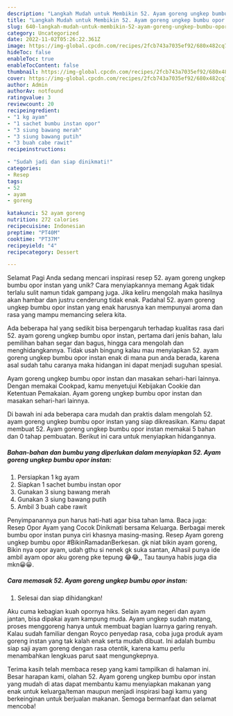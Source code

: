 ```yaml
---
description: "Langkah Mudah untuk Membikin 52. Ayam goreng ungkep bumbu opor instan yang Enak, Lezat"
title: "Langkah Mudah untuk Membikin 52. Ayam goreng ungkep bumbu opor instan yang Enak, Lezat"
slug: 640-langkah-mudah-untuk-membikin-52-ayam-goreng-ungkep-bumbu-opor-instan-yang-enak-lezat
category: Uncategorized
date: 2022-11-02T05:26:22.361Z
image: https://img-global.cpcdn.com/recipes/2fcb743a7035ef92/680x482cq70/52-ayam-goreng-ungkep-bumbu-opor-instan-foto-resep-utama.jpg
hideToc: false
enableToc: true
enableTocContent: false
thumbnail: https://img-global.cpcdn.com/recipes/2fcb743a7035ef92/680x482cq70/52-ayam-goreng-ungkep-bumbu-opor-instan-foto-resep-utama.jpg
cover: https://img-global.cpcdn.com/recipes/2fcb743a7035ef92/680x482cq70/52-ayam-goreng-ungkep-bumbu-opor-instan-foto-resep-utama.jpg
author: Admin
authorAv: notfound
ratingvalue: 3
reviewcount: 20
recipeingredient:
- "1 kg ayam"
- "1 sachet bumbu instan opor"
- "3 siung bawang merah"
- "3 siung bawang putih"
- "3 buah cabe rawit"
recipeinstructions:

- "Sudah jadi dan siap dinikmati!"
categories:
- Resep
tags:
- 52
- ayam
- goreng

katakunci: 52 ayam goreng 
nutrition: 272 calories
recipecuisine: Indonesian
preptime: "PT40M"
cooktime: "PT37M"
recipeyield: "4"
recipecategory: Dessert

---
```



Selamat Pagi Anda sedang mencari inspirasi resep 52. ayam goreng ungkep bumbu opor instan yang unik? Cara menyiapkannya memang Agak tidak terlalu sulit namun tidak gampang juga. Jika keliru mengolah maka hasilnya akan hambar dan justru cenderung tidak enak. Padahal 52. ayam goreng ungkep bumbu opor instan yang enak harusnya kan mempunyai aroma dan rasa yang mampu memancing selera kita.


Ada beberapa hal yang sedikit bisa berpengaruh terhadap kualitas rasa dari 52. ayam goreng ungkep bumbu opor instan, pertama dari jenis bahan, lalu pemilihan bahan segar dan bagus, hingga cara mengolah dan menghidangkannya. Tidak usah bingung kalau mau menyiapkan 52. ayam goreng ungkep bumbu opor instan enak di mana pun anda berada, karena asal sudah tahu caranya maka hidangan ini dapat menjadi suguhan spesial.

Ayam goreng ungkep bumbu opor instan dan masakan sehari-hari lainnya. Dengan memakai Cookpad, kamu menyetujui Kebijakan Cookie dan Ketentuan Pemakaian. Ayam goreng ungkep bumbu opor instan dan masakan sehari-hari lainnya.


Di bawah ini ada beberapa cara mudah dan praktis dalam mengolah 52. ayam goreng ungkep bumbu opor instan yang siap dikreasikan. Kamu dapat membuat 52. Ayam goreng ungkep bumbu opor instan memakai 5 bahan dan 0 tahap pembuatan. Berikut ini cara untuk menyiapkan hidangannya.

<!--inarticleads1-->

##### Bahan-bahan dan bumbu yang diperlukan dalam menyiapkan 52. Ayam goreng ungkep bumbu opor instan:

1. Persiapkan 1 kg ayam
1. Siapkan 1 sachet bumbu instan opor
1. Gunakan 3 siung bawang merah
1. Gunakan 3 siung bawang putih
1. Ambil 3 buah cabe rawit


Penyimpanannya pun harus hati-hati agar bisa tahan lama. Baca juga: Resep Opor Ayam yang Cocok Dinikmati bersama Keluarga. Berbagai merek bumbu opor instan punya ciri khasnya masing-masing. Resep Ayam goreng ungkep bumbu opor #BikinRamadanBerkesan. gk niat bikin ayam goreng, Bikin nya opor ayam, udah gthu si nenek gk suka santan, Alhasil punya ide ambil ayam opor aku goreng pke tepung 😂😂,, Tau taunya habis juga dia mkn😀😀. 

<!--inarticleads2-->

##### Cara memasak 52. Ayam goreng ungkep bumbu opor instan:


1. Selesai dan siap dihidangkan!

Aku cuma kebagian kuah opornya hiks. Selain ayam negeri dan ayam jantan, bisa dipakai ayam kampung muda. Ayam ungkep sudah matang, proses menggoreng hanya untuk membuat bagian luarnya garing renyah. Kalau sudah familiar dengan Royco penyedap rasa, coba juga produk ayam goreng instan yang tak kalah enak serta mudah dibuat. Ini adalah bumbu siap saji ayam goreng dengan rasa otentik, karena kamu perlu menambahkan lengkuas parut saat mengungkepnya. 

Terima kasih telah membaca resep yang kami tampilkan di halaman ini. Besar harapan kami, olahan 52. Ayam goreng ungkep bumbu opor instan yang mudah di atas dapat membantu kamu menyiapkan makanan yang enak untuk keluarga/teman maupun menjadi inspirasi bagi kamu yang berkeinginan untuk berjualan makanan. Semoga bermanfaat dan selamat mencoba!
